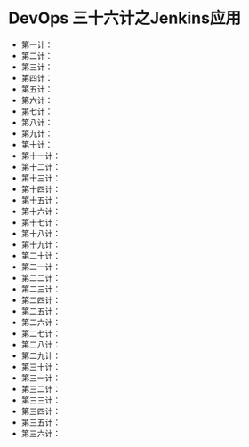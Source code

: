 # DevOps 三十六计之Jenkins应用

- 第一计：
- 第二计：
- 第三计：
- 第四计：
- 第五计：
- 第六计：
- 第七计：
- 第八计：
- 第九计：
- 第十计：
- 第十一计：
- 第十二计：
- 第十三计：
- 第十四计：
- 第十五计：
- 第十六计：
- 第十七计：
- 第十八计：
- 第十九计：
- 第二十计：
- 第二一计：
- 第二二计：
- 第二三计：
- 第二四计：
- 第二五计：
- 第二六计：
- 第二七计：
- 第二八计：
- 第二九计：
- 第三十计：
- 第三一计：
- 第三二计：
- 第三三计：
- 第三四计：
- 第三五计：
- 第三六计：








 